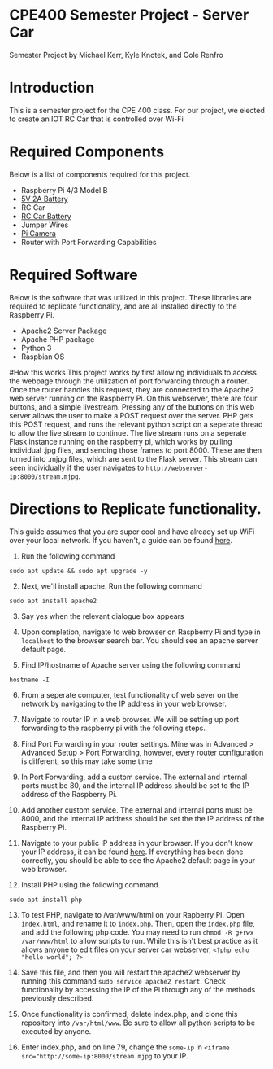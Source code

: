 # CPE400 Semester Project - Server Car
Semester Project by Michael Kerr, Kyle Knotek, and Cole Renfro

# Introduction
This is a semester project for the CPE 400 class. For our project, we elected to create an IOT RC Car that is controlled over Wi-Fi

# Required Components
Below is a list of components required for this project.
- Raspberry Pi 4/3 Model B
- [5V 2A Battery](https://www.amazon.com/Portable-10000mAh-Odec-Capacity-External/dp/B08HGGWKF9/ref=sr_1_8?keywords=external+phone+battery+5v+2a&qid=1670718659&refinements=p_36%3A2491156011&rnid=2491154011&s=wireless&sr=1-8)
- RC Car
- [RC Car Battery](https://www.amazon.com/Zeee-Batteries-Dean-Style-Connector-Vehicles/dp/B076Z778MJ)
- Jumper Wires
- [Pi Camera](https://www.amazon.com/Arducam-Megapixels-Sensor-OV5647-Raspberry/dp/B012V1HEP4/ref=sr_1_3?crid=2LCJ4FVP3UYML&keywords=pi%2Bcamera&qid=1670718974&s=electronics&sprefix=pi%2Bcamera%2Celectronics%2C174&sr=1-3&th=1)
- Router with Port Forwarding Capabilities

# Required Software
Below is the software that was utilized in this project. These libraries are required to replicate functionality, and are all installed directly to the Raspberry Pi.
- Apache2 Server Package
- Apache PHP package
- Python 3
- Raspbian OS

#How this works
This project works by first allowing individuals to access the webpage through the utilization of port forwarding through a router. Once the router handles this request, they are connected to the Apache2 web server running on the Raspberry Pi. On this webserver, there are four buttons, and a simple livestream. Pressing any of the buttons on this web server allows the user to make a POST request over the server. PHP gets this POST request, and runs the relevant python script on a seperate thread to allow the live stream to continue. The live stream runs on a seperate Flask instance running on the raspberry pi, which works by pulling individual .jpg files, and sending those frames to port 8000. These are then turned into .mjpg files, which are sent to the Flask server. This stream can seen individually if the user navigates to  `http://webserver-ip:8000/stream.mjpg`.

# Directions to Replicate functionality.
This guide assumes that you are super cool and have already set up WiFi over your local network. If you haven't, a guide can be found [here](https://www.seeedstudio.com/blog/2021/01/25/three-methods-to-configure-raspberry-pi-wifi/).
1. Run the following command

`sudo apt update && sudo apt upgrade -y`

2. Next, we'll install apache. Run the following command

`sudo apt install apache2`

3. Say yes when the relevant dialogue box appears

4. Upon completion, navigate to web browser on Raspberry Pi and type in `localhost` to the browser search bar. You should see an apache server default page.

5. Find IP/hostname of Apache server using the following command

`hostname -I`

6. From a seperate computer, test functionality of web sever on the network by navigating to the IP address in your web browser.

7. Navigate to router IP in a web browser. We will be setting up port forwarding to the raspberry pi with the following steps.

8. Find Port Forwarding in your router settings. Mine was in Advanced > Advanced Setup > Port Forwarding, however, every router configuration is different, so this may take some time

9. In Port Forwarding, add a custom service. The external and internal ports must be 80, and the internal IP address should be set to the IP address of the Raspberry Pi.

10. Add another custom service. The external and internal ports must be 8000, and the internal IP address should be set the the IP address of the Raspberry Pi.

11. Navigate to your public IP address in your browser. If you don't know your IP address, it can be found [here](https://www.whatismyip.com/). If everything has been done correctly, you should be able to see the Apache2 default page in your web browser.

12. Install PHP using the following command.

`sudo apt install php`

13. To test PHP, navigate to /var/www/html on your Rapberry Pi. Open `index.html`, and rename it to `index.php`. Then, open the `index.php` file, and add the following php code. You may need to run `chmod -R g+rwx /var/www/html` to allow scripts to run. While this isn't best practice as it allows anyone to edit files on your server car webserver, 
`<?php echo "hello world"; ?>`

14. Save this file, and then you will restart the apache2 webserver by running this command `sudo service apache2 restart`. Check functionality by accessing the IP of the Pi through any of the methods previously described.

15. Once functionality is confirmed, delete index.php, and clone this repository into `/var/html/www`. Be sure to allow all python scripts to be executed by anyone.

16. Enter index.php, and on line 79, change the `some-ip` in `<iframe src="http://some-ip:8000/stream.mjpg` to your IP.
